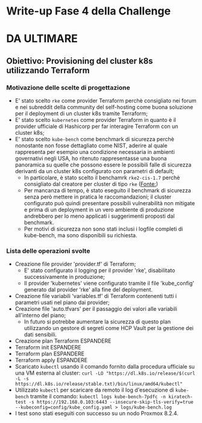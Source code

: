 # Write-up Fase 4 della Challenge

# DA ULTIMARE

## Obiettivo: Provisioning del cluster k8s utilizzando Terraform

### Motivazione delle scelte di progettazione
 
- E' stato scelto `rke` come provider Terraform perchè consigliato nei forum e nei subreddit della community del self-hosting come buona soluzione per il deployment di un cluster k8s tramite Terraform;
- E' stato scelto `kubernetes` come provider Terraform in quanto è il provider ufficiale di Hashicorp per far interagire Terraform con un cluster k8s;
- E' stato scelto `kube-bench` come benchmark di sicurezza perchè nonostante non fosse dettagliato come NIST, aderire al quale rappresenta per esempio una condizione necessaria in ambienti governativi negli USA, ho ritenuto rappresentasse una buona panoramica su quelle che possono essere le possibili falle di sicurezza derivanti da un cluster k8s configurato con parametri di default;
    - In particolare, è stato scelto il benchamrk `rke2-cis-1.7` perchè consigliato dal creatore per cluster di tipo `rke` ([Fonte:](https://github.com/aquasecurity/kube-bench/blob/main/docs/running.md))
    - Per mancanza di tempo, è stato eseguito il benchmark di sicurezza senza però mettere in pratica le raccomandazioni; il cluster configurato può quindi presentare possibili vulnerabilità non mitigate e prima di un deployment in un vero ambiente di produzione andrebbero per lo meno applicati i suggerimenti proposti dal benchmark.
    - Per motivi di sicurezza non sono stati inclusi i logfile completi di kube-bench, ma sono disponibili su richiesta.

### Lista delle operazioni svolte

- Creazione file provider 'provider.tf' di Terraform;
    - E' stato configurato il logging per il provider 'rke', disabilitato successivamente in produzione;
    - Il provider 'kubernetes' viene configurato tramite il file 'kube_config' generato dal provider 'rke' alla fine del deployment.
- Creazione file variabili 'variables.tf' di Terraform contenenti tutti i parametri usati nel piano dai provider;
- Creazione file 'auto.tfvars' per il passaggio dei valori alle variabili all'interno del piano;
    - In futuro si potrebbe aumentare la sicurezza di questo plan utilizzando un gestore di segreti come HCP Vault per la gestione dei dati sensibili.
- Creazione plan Terraform ESPANDERE
- Terraform init ESPANDERE
- Terraform plan ESPANDERE
- Terraform apply ESPANDERE
- Scaricato `kubectl` usando il comando fornito dalla procedura ufficiale su una VM esterna al cluster:
    `curl -LO "https://dl.k8s.io/release/$(curl -L -s https://dl.k8s.io/release/stable.txt)/bin/linux/amd64/kubectl"` 
- Utilizzato `kubectl` per scaricare da remoto il log d'esecuzione di `kube-bench` tramite il comando:
    `kubectl logs kube-bench-7pdfc -n kiratech-test -s https://192.168.0.103:6443 --insecure-skip-tls-verify=true --kubeconfig=config/kube_config.yaml > logs/kube-bench.log`
- I test sono stati eseguiti con successo su un nodo Proxmox 8.2.4.
